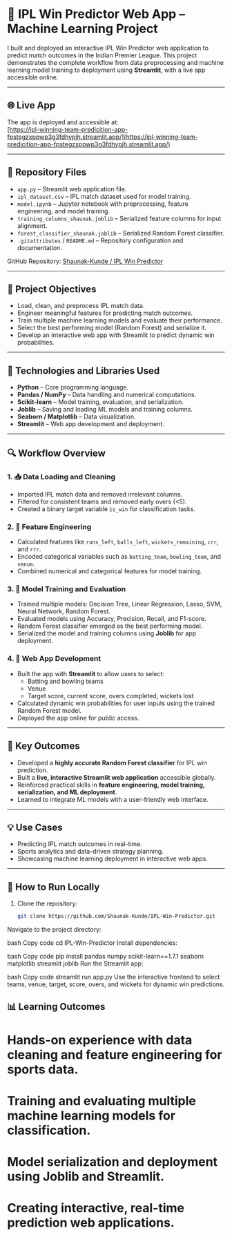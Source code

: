 # 🏏 IPL Win Predictor Web App – Machine Learning Project

I built and deployed an interactive IPL Win Predictor web application to predict match outcomes in the Indian Premier League. This project demonstrates the complete workflow from data preprocessing and machine learning model training to deployment using **Streamlit**, with a live app accessible online.

---

## 🌐 Live App

The app is deployed and accessible at:  
[https://ipl-winning-team-predicition-app-fpstegzxppwp3g3fdhypjh.streamlit.app/](https://ipl-winning-team-predicition-app-fpstegzxppwp3g3fdhypjh.streamlit.app/)

---

## 📁 Repository Files

- `app.py` – Streamlit web application file.
- `ipl_dataset.csv` – IPL match dataset used for model training.
- `model.ipynb` – Jupyter notebook with preprocessing, feature engineering, and model training.
- `training_columns_shaunak.joblib` – Serialized feature columns for input alignment.
- `forest_classifier_shaunak.joblib` – Serialized Random Forest classifier.
- `.gitattributes` / `README.md` – Repository configuration and documentation.

GitHub Repository: [Shaunak-Kunde / IPL Win Predictor](https://github.com/Shaunak-Kunde/IPL-Win-Predictor)

---

## 📌 Project Objectives

- Load, clean, and preprocess IPL match data.
- Engineer meaningful features for predicting match outcomes.
- Train multiple machine learning models and evaluate their performance.
- Select the best performing model (Random Forest) and serialize it.
- Develop an interactive web app with Streamlit to predict dynamic win probabilities.

---

## 🔧 Technologies and Libraries Used

- **Python** – Core programming language.
- **Pandas / NumPy** – Data handling and numerical computations.
- **Scikit-learn** – Model training, evaluation, and serialization.
- **Joblib** – Saving and loading ML models and training columns.
- **Seaborn / Matplotlib** – Data visualization.
- **Streamlit** – Web app development and deployment.

---

## 🔍 Workflow Overview

### 1. 📥 Data Loading and Cleaning
- Imported IPL match data and removed irrelevant columns.
- Filtered for consistent teams and removed early overs (<5).
- Created a binary target variable `is_win` for classification tasks.

### 2. 🧹 Feature Engineering
- Calculated features like `runs_left`, `balls_left`, `wickets_remaining`, `crr`, and `rrr`.
- Encoded categorical variables such as `batting_team`, `bowling_team`, and `venue`.
- Combined numerical and categorical features for model training.

### 3. 🤖 Model Training and Evaluation
- Trained multiple models: Decision Tree, Linear Regression, Lasso, SVM, Neural Network, Random Forest.
- Evaluated models using Accuracy, Precision, Recall, and F1-score.
- Random Forest classifier emerged as the best performing model.
- Serialized the model and training columns using **Joblib** for app deployment.

### 4. 🚀 Web App Development
- Built the app with **Streamlit** to allow users to select:
  - Batting and bowling teams
  - Venue
  - Target score, current score, overs completed, wickets lost
- Calculated dynamic win probabilities for user inputs using the trained Random Forest model.
- Deployed the app online for public access.

---

## 🎯 Key Outcomes

- Developed a **highly accurate Random Forest classifier** for IPL win prediction.
- Built a **live, interactive Streamlit web application** accessible globally.
- Reinforced practical skills in **feature engineering, model training, serialization, and ML deployment**.
- Learned to integrate ML models with a user-friendly web interface.

---

## 💡 Use Cases

- Predicting IPL match outcomes in real-time.
- Sports analytics and data-driven strategy planning.
- Showcasing machine learning deployment in interactive web apps.

---

## 🚀 How to Run Locally

1. Clone the repository:
   ```bash
   git clone https://github.com/Shaunak-Kunde/IPL-Win-Predictor.git
Navigate to the project directory:

bash
Copy code
cd IPL-Win-Predictor
Install dependencies:

bash
Copy code
pip install pandas numpy scikit-learn==1.7.1 seaborn matplotlib streamlit joblib
Run the Streamlit app:

bash
Copy code
streamlit run app.py
Use the interactive frontend to select teams, venue, target, score, overs, and wickets for dynamic win predictions.

## 📊 Learning Outcomes

# Hands-on experience with data cleaning and feature engineering for sports data.

# Training and evaluating multiple machine learning models for classification.

# Model serialization and deployment using Joblib and Streamlit.

# Creating interactive, real-time prediction web applications.
